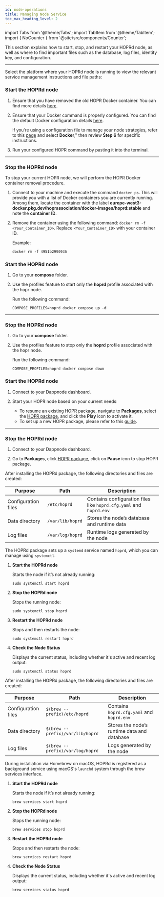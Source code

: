 ```yaml
---
id: node-operations
title: Managing Node Service
toc_max_heading_level: 2
---
```


import Tabs from '@theme/Tabs';
import TabItem from '@theme/TabItem';
import { NoCounter } from '@site/src/components/Counter';

This section explains how to start, stop, and restart your HOPRd node, as well as where to find important files such as the database, log files, identity key, and configuration.

---

Select the platform where your HOPRd node is running to view the relevant service management instructions and file paths:
<NoCounter>
<Tabs queryString="node_service">
<TabItem value="docker" label="Docker">

### Start the HOPRd node

1. Ensure that you have removed the old HOPR Docker container. You can find more details [here](node-operations.md#stop-your-hopr-node).

2. Ensure that your Docker command is properly configured. You can find the default Docker configuration details [here](node-docker.md#configure-hoprd-command). 

    If you're using a configuration file to manage your node strategies, refer to this [page](./manage-node-strategies.md#create-and-apply-configuration-file-to-your-node) and select **Docker**," then review **Step 6** for specific instructions.

3. Run your configured HOPR command by pasting it into the terminal.

---

### Stop the HOPRd node

To stop your current HOPR node, we will perform the HOPR Docker container removal procedure.

1. Connect to your machine and execute the command `docker ps`. This will provide you with a list of Docker containers you are currently running. Among them, locate the container with the label **europe-west3-docker.pkg.dev/hoprassociation/docker-images/hoprd:stable** and note the **container ID**.

2. Remove the container using the following command: `docker rm -f <Your_Container_ID>`. Replace `<Your_Container_ID>` with your container ID.

    Example: 

    ```md
    docker rm -f 4951b2990936
    ```

</TabItem>
<TabItem value="docker_compose" label="Docker Compose">

### Start the HOPRd node

1. Go to your **compose** folder.

2. Use the profiles feature to start only the **hoprd** profile associated with the hopr node. 

    Run the following command: 
    
    ```
    COMPOSE_PROFILES=hoprd docker compose up -d
    ```

---

### Stop the HOPRd node

1. Go to your **compose** folder.

2. Use the profiles feature to stop only the **hoprd** profile associated with the hopr node. 

    Run the following command: 
    
    ```
    COMPOSE_PROFILES=hoprd docker compose down
    ```

</TabItem>
<TabItem value="dappnode" label="Dappnode">

### Start the HOPRd node

1. Connect to your Dappnode dashboard.

2. Start your HOPR node based on your current needs:

    - To resume an existing HOPR package, navigate to **Packages**, select the [HOPR package](http://my.dappnode/packages/my/hopr.public.dappnode.eth/info), and click the **Play** icon to activate it.
    - To set up a new HOPR package, please refer to this [guide](node-dappnode.md#install-the-hopr-package).

---

### Stop the HOPRd node

1. Connect to your Dappnode dashboard.

2. Go to **Packages**, click [HOPR package](http://my.dappnode/packages/my/hopr.public.dappnode.eth/info), click on **Pause** icon to stop HOPR package.

</TabItem>
<TabItem value="linux" label="Linux">

After installing the HOPRd package, the following directories and files are created:

| **Purpose**         | **Path**         | **Description**                                                    |
| ------------------- | ---------------- | ------------------------------------------------------------------ |
| Configuration files | `/etc/hoprd`     | Contains configuration files like `hoprd.cfg.yaml` and `hoprd.env` |
| Data directory      | `/var/lib/hoprd` | Stores the node’s database and runtime data                        |
| Log files           | `/var/log/hoprd` | Runtime logs generated by the node                                 |

The HOPRd package sets up a `systemd` service named `hoprd`, which you can manage using `systemctl`.

1. **Start the HOPRd node**

   Starts the node if it’s not already running:

   ```
   sudo systemctl start hoprd
   ```

2. **Stop the HOPRd node**

   Stops the running node:

   ```
   sudo systemctl stop hoprd
   ```

3. **Restart the HOPRd node**

   Stops and then restarts the node:

   ```
   sudo systemctl restart hoprd
   ```

4. **Check the Node Status**

   Displays the current status, including whether it's active and recent log output:

   ```
   sudo systemctl status hoprd
   ```

</TabItem>
<TabItem value="macos" label="macOS">

After installing the HOPRd package, the following directories and files are created:

| **Purpose**         | **Path**                      | **Description**                             |
| ------------------- | ----------------------------- | ------------------------------------------- |
| Configuration files | `$(brew --prefix)/etc/hoprd`     | Contains `hoprd.cfg.yaml` and `hoprd.env`   |
| Data directory      | `$(brew --prefix)/var/lib/hoprd` | Stores the node’s runtime data and database |
| Log files           | `$(brew --prefix)/var/log/hoprd` | Logs generated by the node                  |

During installation via Homebrew on macOS, HOPRd is registered as a background service using macOS's `launchd` system through the brew services interface.  

1. **Start the HOPRd node**

   Starts the node if it’s not already running:

   ```
   brew services start hoprd
   ```

2. **Stop the HOPRd node**

   Stops the running node:

   ```
   brew services stop hoprd
   ```

3. **Restart the HOPRd node**

   Stops and then restarts the node:

   ```
   brew services restart hoprd
   ```

4. **Check the Node Status**

   Displays the current status, including whether it's active and recent log output:

   ```
   brew services status hoprd
   ```

</TabItem>
</Tabs>

</NoCounter>